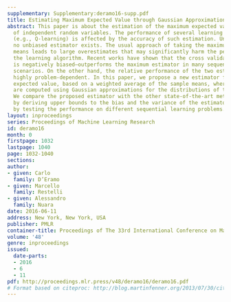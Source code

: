 ```yaml
---
supplementary: Supplementary:deramo16-supp.pdf
title: Estimating Maximum Expected Value through Gaussian Approximation
abstract: This paper is about the estimation of the maximum expected value of a set
  of independent random variables. The performance of several learning algorithms
  (e.g., Q-learning) is affected by the accuracy of such estimation. Unfortunately,
  no unbiased estimator exists. The usual approach of taking the maximum of the sample
  means leads to large overestimates that may significantly harm the performance of
  the learning algorithm. Recent works have shown that the cross validation estimator—which
  is negatively biased—outperforms the maximum estimator in many sequential decision-making
  scenarios. On the other hand, the relative performance of the two estimators is
  highly problem-dependent. In this paper, we propose a new estimator for the maximum
  expected value, based on a weighted average of the sample means, where the weights
  are computed using Gaussian approximations for the distributions of the sample means.
  We compare the proposed estimator with the other state-of-the-art methods both theoretically,
  by deriving upper bounds to the bias and the variance of the estimator, and empirically,
  by testing the performance on different sequential learning problems.
layout: inproceedings
series: Proceedings of Machine Learning Research
id: deramo16
month: 0
firstpage: 1032
lastpage: 1040
page: 1032-1040
sections: 
author:
- given: Carlo
  family: D’Eramo
- given: Marcello
  family: Restelli
- given: Alessandro
  family: Nuara
date: 2016-06-11
address: New York, New York, USA
publisher: PMLR
container-title: Proceedings of The 33rd International Conference on Machine Learning
volume: '48'
genre: inproceedings
issued:
  date-parts:
  - 2016
  - 6
  - 11
pdf: http://proceedings.mlr.press/v48/deramo16/deramo16.pdf
# Format based on citeproc: http://blog.martinfenner.org/2013/07/30/citeproc-yaml-for-bibliographies/
---
```

